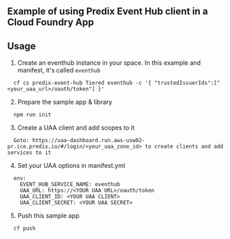 ## Example of using Predix Event Hub client in a Cloud Foundry App

## Usage

1. Create an eventhub instance in your space.  In this example and manifest, it's called `eventhub`
  ```
    cf cs predix-event-hub Tiered eventhub -c '{ "trustedIssuerIds":["<your_uaa_url>/oauth/token"] }'
  ```
2. Prepare the sample app & library
  ```
    npm run init
  ```
3. Create a UAA client and add scopes to it
  ```
    Goto: https://uaa-dashboard.run.aws-usw02-pr.ice.predix.io/#/login/<your_uaa_zone_id> to create clients and add services to it
  ```
4. Set your UAA options in manifest.yml
  ```
    env:
      EVENT_HUB_SERVICE_NAME: eventhub
      UAA_URL: https://<YOUR UAA URL>/oauth/token
      UAA_CLIENT_ID: <YOUR UAA CLIENT>
      UAA_CLIENT_SECRET: <YOUR UAA SECRET>
  ```
5. Push this sample app
  ```
    cf push
  ```
